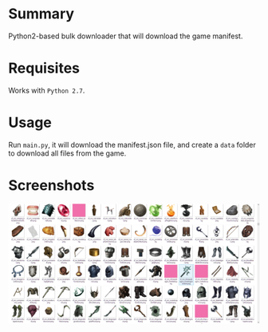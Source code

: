 # Summary
Python2-based bulk downloader that will download the game manifest. 

# Requisites
Works with `Python 2.7`.

# Usage
Run `main.py`, it will download the manifest.json file, and create a `data` folder to download all files from the game.

# Screenshots
![enter image description here](https://raw.githubusercontent.com/GameOfWarVault/DataDownloader/master/doc/items_01.png)
